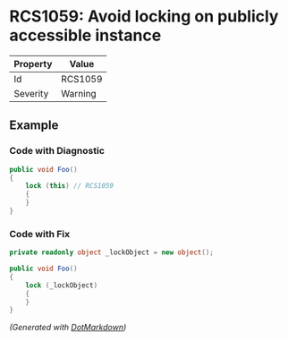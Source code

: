 # RCS1059: Avoid locking on publicly accessible instance

| Property | Value   |
| -------- | ------- |
| Id       | RCS1059 |
| Severity | Warning |

## Example

### Code with Diagnostic

```csharp
public void Foo()
{
    lock (this) // RCS1059
    {
    }
}
```

### Code with Fix

```csharp
private readonly object _lockObject = new object();

public void Foo()
{
    lock (_lockObject)
    {
    }
}
```


*\(Generated with [DotMarkdown](http://github.com/JosefPihrt/DotMarkdown)\)*